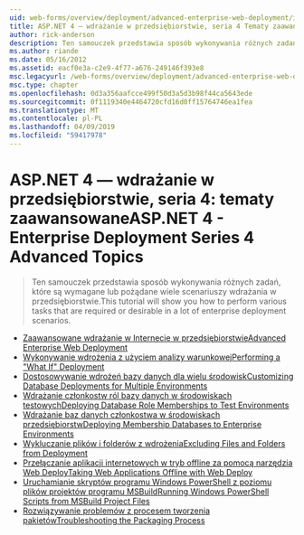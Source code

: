 ```yaml
---
uid: web-forms/overview/deployment/advanced-enterprise-web-deployment/index
title: ASP.NET 4 — wdrażanie w przedsiębiorstwie, seria 4 Tematy zaawansowane | Dokumentacja firmy Microsoft
author: rick-anderson
description: Ten samouczek przedstawia sposób wykonywania różnych zadań, które są wymagane lub pożądane wiele scenariuszy wdrażania w przedsiębiorstwie.
ms.author: riande
ms.date: 05/16/2012
ms.assetid: eacf0e3a-c2e9-4f77-a676-249146f393e8
msc.legacyurl: /web-forms/overview/deployment/advanced-enterprise-web-deployment
msc.type: chapter
ms.openlocfilehash: 0d3a356aafcce499f50d3a5d3b98f44ca5643ede
ms.sourcegitcommit: 0f1119340e4464720cfd16d0ff15764746ea1fea
ms.translationtype: MT
ms.contentlocale: pl-PL
ms.lasthandoff: 04/09/2019
ms.locfileid: "59417978"
---
```

# <a name="aspnet-4---enterprise-deployment-series-4-advanced-topics"></a><span data-ttu-id="13b08-103">ASP.NET 4 — wdrażanie w przedsiębiorstwie, seria 4: tematy zaawansowane</span><span class="sxs-lookup"><span data-stu-id="13b08-103">ASP.NET 4 - Enterprise Deployment Series 4 Advanced Topics</span></span>

> <span data-ttu-id="13b08-104">Ten samouczek przedstawia sposób wykonywania różnych zadań, które są wymagane lub pożądane wiele scenariuszy wdrażania w przedsiębiorstwie.</span><span class="sxs-lookup"><span data-stu-id="13b08-104">This tutorial will show you how to perform various tasks that are required or desirable in a lot of enterprise deployment scenarios.</span></span>


- [<span data-ttu-id="13b08-105">Zaawansowane wdrażanie w Internecie w przedsiębiorstwie</span><span class="sxs-lookup"><span data-stu-id="13b08-105">Advanced Enterprise Web Deployment</span></span>](advanced-enterprise-web-deployment.md)
- [<span data-ttu-id="13b08-106">Wykonywanie wdrożenia z użyciem analizy warunkowej</span><span class="sxs-lookup"><span data-stu-id="13b08-106">Performing a "What If" Deployment</span></span>](performing-a-what-if-deployment.md)
- [<span data-ttu-id="13b08-107">Dostosowywanie wdrożeń bazy danych dla wielu środowisk</span><span class="sxs-lookup"><span data-stu-id="13b08-107">Customizing Database Deployments for Multiple Environments</span></span>](customizing-database-deployments-for-multiple-environments.md)
- [<span data-ttu-id="13b08-108">Wdrażanie członkostw ról bazy danych w środowiskach testowych</span><span class="sxs-lookup"><span data-stu-id="13b08-108">Deploying Database Role Memberships to Test Environments</span></span>](deploying-database-role-memberships-to-test-environments.md)
- [<span data-ttu-id="13b08-109">Wdrażanie baz danych członkostwa w środowiskach przedsiębiorstw</span><span class="sxs-lookup"><span data-stu-id="13b08-109">Deploying Membership Databases to Enterprise Environments</span></span>](deploying-membership-databases-to-enterprise-environments.md)
- [<span data-ttu-id="13b08-110">Wykluczanie plików i folderów z wdrożenia</span><span class="sxs-lookup"><span data-stu-id="13b08-110">Excluding Files and Folders from Deployment</span></span>](excluding-files-and-folders-from-deployment.md)
- [<span data-ttu-id="13b08-111">Przełączanie aplikacji internetowych w tryb offline za pomocą narzędzia Web Deploy</span><span class="sxs-lookup"><span data-stu-id="13b08-111">Taking Web Applications Offline with Web Deploy</span></span>](taking-web-applications-offline-with-web-deploy.md)
- [<span data-ttu-id="13b08-112">Uruchamianie skryptów programu Windows PowerShell z poziomu plików projektów programu MSBuild</span><span class="sxs-lookup"><span data-stu-id="13b08-112">Running Windows PowerShell Scripts from MSBuild Project Files</span></span>](running-windows-powershell-scripts-from-msbuild-project-files.md)
- [<span data-ttu-id="13b08-113">Rozwiązywanie problemów z procesem tworzenia pakietów</span><span class="sxs-lookup"><span data-stu-id="13b08-113">Troubleshooting the Packaging Process</span></span>](troubleshooting-the-packaging-process.md)
